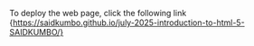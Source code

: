 To deploy the web page, click the following link
{https://saidkumbo.github.io/july-2025-introduction-to-html-5-SAIDKUMBO/}
